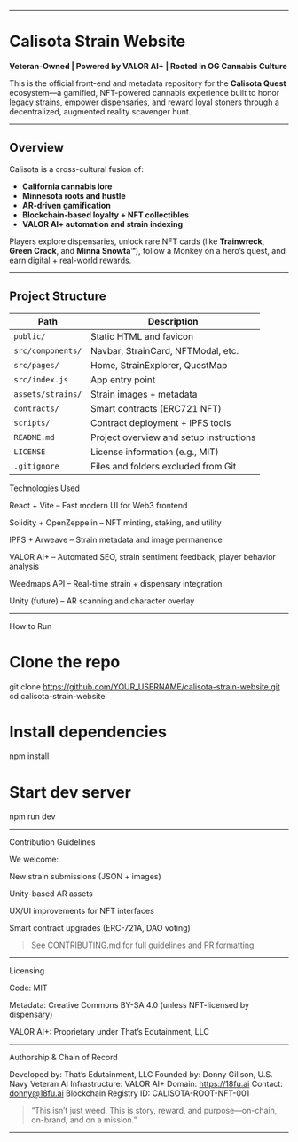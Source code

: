 
---

# Calisota Strain Website  
**Veteran-Owned | Powered by VALOR AI+ | Rooted in OG Cannabis Culture**

This is the official front-end and metadata repository for the **Calisota Quest** ecosystem—a gamified, NFT-powered cannabis experience built to honor legacy strains, empower dispensaries, and reward loyal stoners through a decentralized, augmented reality scavenger hunt.

---

## Overview

Calisota is a cross-cultural fusion of:
- **California cannabis lore**
- **Minnesota roots and hustle**
- **AR-driven gamification**
- **Blockchain-based loyalty + NFT collectibles**
- **VALOR AI+ automation and strain indexing**

Players explore dispensaries, unlock rare NFT cards (like **Trainwreck**, **Green Crack**, and **Minna Snowta™**), follow a Monkey on a hero’s quest, and earn digital + real-world rewards.

---

## Project Structure

| Path                        | Description                               |
|-----------------------------|-------------------------------------------|
| `public/`                  | Static HTML and favicon                   |
| `src/components/`          | Navbar, StrainCard, NFTModal, etc.        |
| `src/pages/`               | Home, StrainExplorer, QuestMap            |
| `src/index.js`             | App entry point                           |
| `assets/strains/`          | Strain images + metadata                  |
| `contracts/`               | Smart contracts (ERC721 NFT)              |
| `scripts/`                 | Contract deployment + IPFS tools          |
| `README.md`                | Project overview and setup instructions   |
| `LICENSE`                  | License information (e.g., MIT)           |
| `.gitignore`               | Files and folders excluded from Git       |

Technologies Used

React + Vite – Fast modern UI for Web3 frontend

Solidity + OpenZeppelin – NFT minting, staking, and utility

IPFS + Arweave – Strain metadata and image permanence

VALOR AI+ – Automated SEO, strain sentiment feedback, player behavior analysis

Weedmaps API – Real-time strain + dispensary integration

Unity (future) – AR scanning and character overlay



---

How to Run

# Clone the repo
git clone https://github.com/YOUR_USERNAME/calisota-strain-website.git
cd calisota-strain-website

# Install dependencies
npm install

# Start dev server
npm run dev


---

Contribution Guidelines

We welcome:

New strain submissions (JSON + images)

Unity-based AR assets

UX/UI improvements for NFT interfaces

Smart contract upgrades (ERC-721A, DAO voting)


> See CONTRIBUTING.md for full guidelines and PR formatting.




---

Licensing

Code: MIT

Metadata: Creative Commons BY-SA 4.0 (unless NFT-licensed by dispensary)

VALOR AI+: Proprietary under That’s Edutainment, LLC



---

Authorship & Chain of Record

Developed by: That’s Edutainment, LLC
Founded by: Donny Gillson, U.S. Navy Veteran
AI Infrastructure: VALOR AI+
Domain: https://18fu.ai
Contact: donny@18fu.ai
Blockchain Registry ID: CALISOTA-ROOT-NFT-001

> “This isn’t just weed. This is story, reward, and purpose—on-chain, on-brand, and on a mission.”



---

